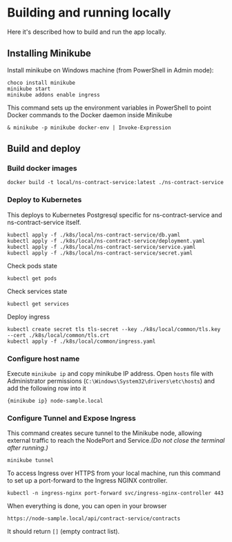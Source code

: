 #  Building and running locally

Here it's described how to build and run the app locally.

## Installing Minikube

Install minikube on Windows machine (from PowerShell in Admin mode):
```
choco install minikube
minikube start
minikube addons enable ingress
```

This command sets up the environment variables in PowerShell to point Docker commands to the Docker daemon inside Minikube
```
& minikube -p minikube docker-env | Invoke-Expression
```

## Build and deploy

### Build docker images
```
docker build -t local/ns-contract-service:latest ./ns-contract-service
```

### Deploy to Kubernetes

This deploys to Kubernetes Postgresql specific for ns-contract-service and ns-contract-service itself. 
```
kubectl apply -f ./k8s/local/ns-contract-service/db.yaml
kubectl apply -f ./k8s/local/ns-contract-service/deployment.yaml
kubectl apply -f ./k8s/local/ns-contract-service/service.yaml
kubectl apply -f ./k8s/local/ns-contract-service/secret.yaml
```

Check pods state
```
kubectl get pods
```

Check services state
```
kubectl get services
```

Deploy ingress
```
kubectl create secret tls tls-secret --key ./k8s/local/common/tls.key --cert ./k8s/local/common/tls.crt
kubectl apply -f ./k8s/local/common/ingress.yaml
```

### Configure host name
Execute `minikube ip` and copy minikube IP address.
Open `hosts` file with Administrator permissions (`C:\Windows\System32\drivers\etc\hosts`) and add the following row into it
```
{minikube ip} node-sample.local
```

### Configure Tunnel and Expose Ingress
This command creates secure tunnel to the Minikube node, allowing external traffic to reach the NodePort and Service.*(Do not close the terminal after running.)*
```
minikube tunnel
```
To access Ingress over HTTPS from your local machine, run this command to set up a port-forward to the Ingress NGINX controller.
```
kubectl -n ingress-nginx port-forward svc/ingress-nginx-controller 443
```

When everything is done, you can open in your browser
```
https://node-sample.local/api/contract-service/contracts
```
It should return `[]` (empty contract list).